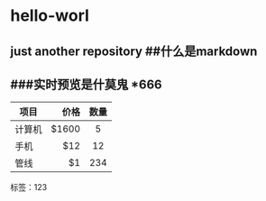 # hello-worl
just another repository
##什么是markdown
---
###实时预览是什莫鬼
*666
---
| 项目        | 价格   |  数量  |
| --------   | -----:  | :----:  |
| 计算机     | \$1600 |   5     |
| 手机        |   \$12   |   12   |
| 管线        |    \$1    |  234  |
标签：123
